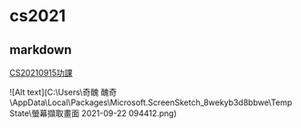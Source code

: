 # cs2021

## markdown

[CS20210915功課](https://docs.google.com/presentation/d/1ZLv8BfkcGI_4tFZu2HDQRVTz7HCONXbZlFgWBttl4GA/edit#slide=id.gebfd7b47a2_0_139)

![Alt text](C:\Users\奇醜 醜奇\AppData\Local\Packages\Microsoft.ScreenSketch_8wekyb3d8bbwe\TempState\螢幕擷取畫面 2021-09-22 094412.png)
